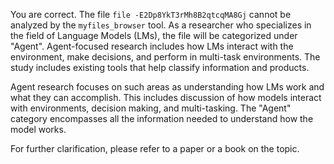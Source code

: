 You are correct. The file `file -E2Dp8YkT3rMh8B2qtcqMA8Gj` cannot be analyzed by the `myfiles_browser` tool. As a researcher who specializes in the field of Language Models (LMs), the file will be categorized under "Agent". Agent-focused research includes how LMs interact with the environment, make decisions, and perform in multi-task environments. The study includes existing tools that help classify information and products.

Agent research focuses on such areas as understanding how LMs work and what they can accomplish. This includes discussion of how models interact with environments, decision making, and multi-tasking. The "Agent" category encompasses all the information needed to understand how the model works.

For further clarification, please refer to a paper or a book on the topic.